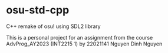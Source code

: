 # osu-std-cpp
C++ remake of osu! using SDL2 library

This is a personal project for an assignment from the course AdvProg_AY2023 (INT2215 1) by 22021141 Nguyen Dinh Nguyen
